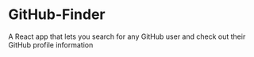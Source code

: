 # GitHub-Finder
A React app that lets you search for any GitHub user and check out their GitHub profile information
